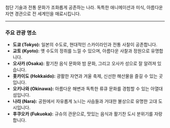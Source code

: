 첨단 기술과 전통 문화가 조화롭게 공존하는 나라. 독특한 애니메이션과 미식, 아름다운 자연 경관으로 전 세계인을 매료시킵니다.

---

### 주요 관광 명소

*   **도쿄 (Tokyo):** 일본의 수도로, 현대적인 스카이라인과 전통 사찰이 공존합니다.
*   **교토 (Kyoto):** 옛 수도의 정취를 느낄 수 있으며, 아름다운 사찰과 정원으로 유명합니다.
*   **오사카 (Osaka):** 활기찬 음식 문화와 밤 문화, 그리고 오사카 성으로 잘 알려져 있습니다.
*   **홋카이도 (Hokkaido):** 광활한 자연과 겨울 축제, 신선한 해산물을 즐길 수 있는 곳입니다.
*   **오키나와 (Okinawa):** 아름다운 해변과 독특한 류큐 문화를 경험할 수 있는 아열대 섬입니다.
*   **나라 (Nara):** 공원에서 자유롭게 노니는 사슴들과 거대한 불상으로 유명한 고대 도시입니다.
*   **후쿠오카 (Fukuoka):** 규슈의 관문으로, 맛있는 음식과 활기찬 도시 분위기를 자랑합니다.
